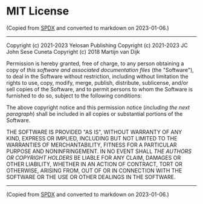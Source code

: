 # MIT License

(Copied from [SPDX](https://spdx.org/licenses/MIT.html) and converted to markdown on 2023-01-06.)

---

Copyright (c) 2021-2023 Yelosan Publishing
Copyright (c) 2021-2023 JC John Sese Cuneta
Copyright (c) 2018 Martijn van Dijk

Permission is hereby granted, free of charge, to any person obtaining a copy of *this software and associated documentation files* (the "Software"), to deal in the Software without restriction, including without limitation the rights to use, copy, modify, merge, publish, distribute, sublicense, and/or sell copies of the Software, and to permit persons to whom the Software is furnished to do so, subject to the following conditions:

The above copyright notice and this permission notice (*including the next paragraph*) shall be included in all copies or substantial portions of the Software.

THE SOFTWARE IS PROVIDED "AS IS", WITHOUT WARRANTY OF ANY KIND, EXPRESS OR IMPLIED, INCLUDING BUT NOT LIMITED TO THE WARRANTIES OF MERCHANTABILITY, FITNESS FOR A PARTICULAR PURPOSE AND NONINFRINGEMENT. IN NO EVENT SHALL *THE AUTHORS OR COPYRIGHT HOLDERS* BE LIABLE FOR ANY CLAIM, DAMAGES OR OTHER LIABILITY, WHETHER IN AN ACTION OF CONTRACT, TORT OR OTHERWISE, ARISING FROM, OUT OF OR IN CONNECTION WITH THE SOFTWARE OR THE USE OR OTHER DEALINGS IN THE SOFTWARE.

---

(Copied from [SPDX](https://spdx.org/licenses/MIT.html) and converted to markdown on 2023-01-06.)
